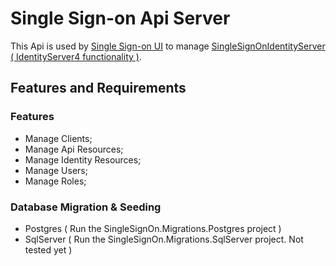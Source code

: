 # Single Sign-on Api Server

This Api is used by [Single Sign-on UI](https://github.com/laredoza/SingleSignOnUI) to manage [SingleSignOnIdentityServer ( IdentityServer4 functionality )](https://github.com/laredoza/SingleSignOnIdentityServer).

## Features and Requirements
### Features

- Manage Clients;
- Manage Api Resources;
- Manage Identity Resources;
- Manage Users;
- Manage Roles;

### Database Migration & Seeding
- Postgres ( Run the SingleSignOn.Migrations.Postgres project )
- SqlServer ( Run the SingleSignOn.Migrations.SqlServer project. Not tested yet )